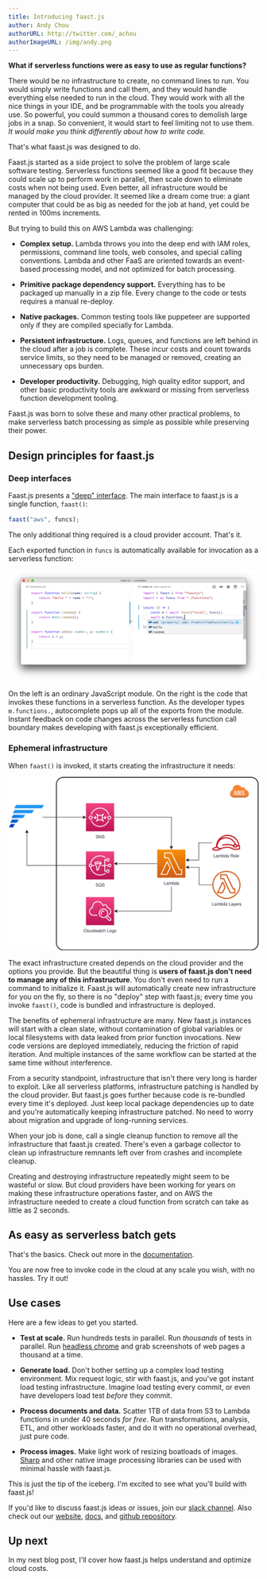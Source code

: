 ```yaml
---
title: Introducing faast.js
author: Andy Chou
authorURL: http://twitter.com/_achou
authorImageURL: /img/andy.png
---
```


**What if serverless functions were as easy to use as regular functions?**

There would be no infrastructure to create, no command lines to run. You would simply write functions and call them, and they would handle everything else needed to run in the cloud. They would work with all the nice things in your IDE, and be programmable with the tools you already use. So powerful, you could summon a thousand cores to demolish large jobs in a snap. So convenient, it would start to feel limiting not to use them. _It would make you think differently about how to write code._

That's what faast.js was designed to do.

<!--truncate-->

Faast.js started as a side project to solve the problem of large scale software testing. Serverless functions seemed like a good fit because they could scale up to perform work in parallel, then scale down to eliminate costs when not being used. Even better, all infrastructure would be managed by the cloud provider. It seemed like a dream come true: a giant computer that could be as big as needed for the job at hand, yet could be rented in 100ms increments.

But trying to build this on AWS Lambda was challenging:

-   **Complex setup.** Lambda throws you into the deep end with IAM roles, permissions, command line tools, web consoles, and special calling conventions. Lambda and other FaaS are oriented towards an event-based processing model, and not optimized for batch processing.

-   **Primitive package dependency support.** Everything has to be packaged up manually in a zip file. Every change to the code or tests requires a manual re-deploy.

-   **Native packages.** Common testing tools like puppeteer are supported only if they are compiled specially for Lambda.

-   **Persistent infrastructure.** Logs, queues, and functions are left behind in the cloud after a job is complete. These incur costs and count towards service limits, so they need to be managed or removed, creating an unnecessary ops burden.

-   **Developer productivity.** Debugging, high quality editor support, and other basic productivity tools are awkward or missing from serverless function development tooling.

Faast.js was born to solve these and many other practical problems, to make serverless batch processing as simple as possible while preserving their power.

## Design principles for faast.js

### Deep interfaces

Faast.js presents a ["deep" interface](https://web.stanford.edu/~ouster/cgi-bin/cs190-winter18/lecture.php?topic=modularDesign). The main interface to faast.js is a single function, `faast()`:

```typescript
faast("aws", funcs);
```

The only additional thing required is a cloud provider account. That's it.

Each exported function in `funcs` is automatically available for invocation as a serverless function:

![vscode example](assets/vscode-screenshot.png)

On the left is an ordinary JavaScript module. On the right is the code that invokes these functions in a serverless function. As the developer types `m.functions.`, autocomplete pops up all of the exports from the module. Instant feedback on code changes across the serverless function call boundary makes developing with faast.js exceptionally efficient.

### Ephemeral infrastructure

When `faast()` is invoked, it starts creating the infrastructure it needs:

![faast.js architecture](assets/faastjs-architecture-aws.svg)

The exact infrastructure created depends on the cloud provider and the options you provide. But the beautiful thing is **users of faast.js don't need to manage any of this infrastructure**. You don't even need to run a command to initialize it. Faast.js will automatically create new infrastructure for you on the fly, so there is no "deploy" step with faast.js; every time you invoke `faast()`, code is bundled and infrastructure is deployed.

The benefits of ephemeral infrastructure are many. New faast.js instances will start with a clean slate, without contamination of global variables or local filesystems with data leaked from prior function invocations. New code versions are deployed immediately, reducing the friction of rapid iteration. And multiple instances of the same workflow can be started at the same time without interference.

From a security standpoint, infrastructure that isn't there very long is harder to exploit. Like all serverless platforms, infrastructure patching is handled by the cloud provider. But faast.js goes further because code is re-bundled every time it's deployed. Just keep local package dependencies up to date and you're automatically keeping infrastructure patched. No need to worry about migration and upgrade of long-running services.

When your job is done, call a single cleanup function to remove all the infrastructure that faast.js created. There's even a garbage collector to clean up infrastructure remnants left over from crashes and incomplete cleanup.

Creating and destroying infrastructure repeatedly might seem to be wasteful or slow. But cloud providers have been working for years on making these infrastructure operations faster, and on AWS the infrastructure needed to create a cloud function from scratch can take as little as 2 seconds.

## As easy as serverless batch gets

That's the basics. Check out more in the [documentation](https://faastjs.org/docs/introduction).

You are now free to invoke code in the cloud at any scale you wish, with no hassles. Try it out!

## Use cases

Here are a few ideas to get you started.

-   **Test at scale.** Run hundreds tests in parallel. Run _thousands_ of tests in parallel. Run [headless chrome](https://github.com/GoogleChrome/puppeteer) and grab screenshots of web pages a thousand at a time.

-   **Generate load.** Don't bother setting up a complex load testing environment. Mix request logic, stir with faast.js, and you've got instant load testing infrastructure. Imagine load testing every commit, or even have developers load test _before_ they commit.

-   **Process documents and data.** Scatter 1TB of data from S3 to Lambda functions in under 40 seconds _for free_. Run transformations, analysis, ETL, and other workloads faster, and do it with no operational overhead, just pure code.

-   **Process images.** Make light work of resizing boatloads of images. [Sharp](https://github.com/lovell/sharp) and other native image processing libraries can be used with minimal hassle with faast.js.

This is just the tip of the iceberg. I'm excited to see what you'll build with faast.js!

If you'd like to discuss faast.js ideas or issues, join our [slack channel](https://join.slack.com/t/faastjs/shared_invite/enQtNTk0NTczMzI4NzQxLTA2MWU1NDA1ZjBkOTc3MTNkOGMzMDY0OWU1NGQ5MzM2NDY1YTJiZmNmODk4NzI0OWI1MzZhZDdiOTIzODNkOGY). Also check out our [website](https://faastjs.org), [docs](https://faastjs.org/docs/introduction), and [github repository](https://github.com/faastjs/faast.js).

## Up next

In my next blog post, I'll cover how faast.js helps understand and optimize cloud costs.
